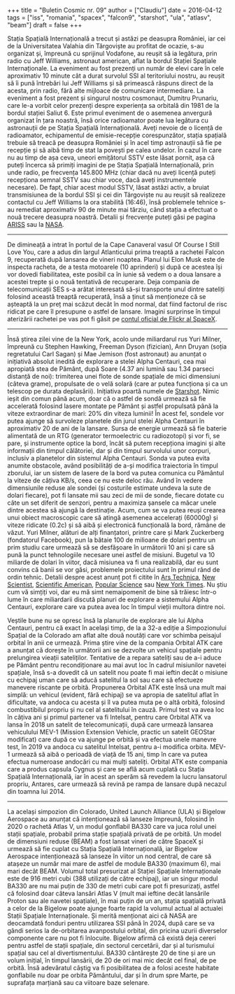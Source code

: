 +++
title = "Buletin Cosmic nr. 09"
author = ["Claudiu"]
date = 2016-04-12
tags = ["iss", "romania", "spacex", "falcon9", "starshot", "ula", "atlasv", "beam"]
draft = false
+++

Stația Spațială Internațională a trecut și astăzi pe deasupra României, iar cei de la Universitatea Valahia din Tărgoviște au profitat de ocazie, s-au organizat și, împreună cu sprijinul Vodafone, au reușit să ia legătura, prin radio cu Jeff Williams, astronaut american, aflat la bordul Stației Spațiale Internaționale. La eveniment au fost prezenți un număr de elevi care în cele aproximativ 10 minute cât a durat survolul SSI al teritoriului nostru, au reușit să îi pună întrebări lui Jeff Williams și să primească răspuns direct de la acesta, prin radio, fără alte mijloace de comunicare intermediare. La eveniment a fost prezent și singurul nostru cosmonaut, Dumitru Prunariu, care le-a vorbit celor prezenți despre experiența sa orbitală din 1981 de la bordul stației Saliut 6. Este primul eveniment de o asemenea anvergură organizat în țara noastră, însă orice radioamator poate lua legătura cu astronauții de pe Stația Spațială Internațională. Aveți nevoie de o licență de radioamator, echipamentul de emisie-recepție corespunzător, stația spațială trebuie să treacă pe deasupra României și în acel timp astronauții să fie pe recepție și să aibă timp de stat la povești pe calea undelor. În cazul în care nu au timp de așa ceva, uneori emițătorul SSTV este lăsat pornit, așa că puteți încerca să primiți imagini de pe Stația Spațială Internațională, prin unde radio, pe frecvența 145.800 MHz (chiar dacă nu aveți licență puteți recepționa semnal SSTV sau chiar voce, dacă aveți instrumentele necesare). De fapt, chiar acest modul SSTV, lăsat astăzi activ, a bruiat transmisiunea de la bordul SSI și cei din Târgoviște nu au reușit să realizeze contactul cu Jeff Williams la ora stabilită (16:46), însă problemele tehnice s-au remediat aproximativ 90 de minute mai tărziu, când stația a efectuat o nouă trecere deasupra noastră. Detalii și frecvențe puteți găsi pe pagina [ARISS](http://www.ariss.org/) sau la [NASA](http://spaceflight.nasa.gov/station/reference/radio/).

---

De dimineață a intrat în portul de la Cape Canaveral vasul Of Course I Still Love You, care a adus din largul Atlanticului prima treaptă a rachetei Falcon 9, recuperată după lansarea de vineri noaptea. Planul lui Elon Musk este de inspecta racheta, de a testa motoarele (10 aprinderi) și după ce acestea își vor dovedi fiabilitatea, este posibil ca în iunie să vedem o a doua lansare a acestei trepte și o nouă tentativă de recuperare. Deja compania de telecomunicații SES s-a arătat interesată să-și transporte unul dintre sateliți folosind această treaptă recuperată, însă a ținut să menționeze că se așteaptă la un preț mai scăzut decât în mod normal, dat fiind factorul de risc ridicat pe care îl presupune o astfel de lansare. Imagini surprinse în timpul aterizării rachetei pe vas pot fi găsit pe [contul oficial de Flickr al SpaceX](https://www.flickr.com/photos/spacex).

---

Însă știrea zilei vine de la New York, acolo unde miliardarul rus Yuri Milner, împreună cu Stephen Hawking, Freeman Dyson (fizician), Ann Druyan (soția regretatului Carl Sagan) și Mae Jemison (fost astronaut) au anunțat o inițiativă absolut inedită de explorare a stelei Alpha Centauri, cea mai apropiată stea de Pământ, după Soare (4.37 ani lumină sau 1.34 parseci distanță de noi): trimiterea unei flote de sonde spațiale de mici dimensiuni (câteva grame), propulsate de o velă solară (care ar putea funcționa și ca un telescop pe durata deplasării). Inițiativa poartă numele de [Starshot](http://www.breakthroughinitiatives.org/). Nimic ieșit din comun până acum, doar că o astfel de sondă urmează să fie accelerată folosind lasere montate pe Pământ și astfel propulsată până la viteze extraordinar de mari: 20% din viteza luminii! În acest fel, sondele vor putea ajunge să survoleze planetele din jurul stelei Alpha Centauri în aproximativ 20 de ani de la lansare. Sursa de energie urmează să fie baterie alimentată de un RTG (generator termoelectric cu radiozotopi) și vor fi, se pare, și instrumente optice la bord, încât să putem recepționa imagini și alte informații din timpul călătoriei, dar și din timpul survolului unor corpuri, inclusiv a planetelor din sistemul Alpha Centauri. Sonda va putea evita anumite obstacole, având posibilități de a-și modifica traiectoria în timpul zborului, iar un sistem de lasere de la bord va putea comunica cu Pământul la viteze de câțiva KB/s, ceea ce nu este deloc rău. Având în vedere dimensiunile reduse ale sondei (și costurile estimate undeva la sute de dolari fiecare), pot fi lansate mii sau zeci de mii de sonde, fiecare dotate cu câte un set diferit de senzori, pentru a maximiza șansele ca măcar unele dintre acestea să ajungă la destinație. Acum, cum se va putea reuși crearea unui obiect macroscopic care să atingă asemenea accelerați (60000g) și viteze ridicate (0.2c) și să aibă și electronică funcțională la bord, rămâne de văzut. Yuri Milner, alături de alți finanțatori, printre care și Mark Zuckerberg (fondatorul Facebook), pun la bătaie 100 de milioane de dolari pentru un prim studiu care urmează să se desfășoare în următorii 10 ani și care să pună la punct tehnologiile necesare unei astfel de misiuni. Bugetul va 10 miliarde de dolari în viitor, dacă misiunea va fi una realizabilă, dar eu sunt convins că banii se vor găsi, problemele proiectului sunt în primul rând de ordin tehnic. Detalii despre acest anunț pot fi citite în [Ars Technica](http://arstechnica.com/science/2016/04/breakthrough-starshot-announces-plans-to-send-ship-to-alpha-centauri/), [New Scientist](https://www.newscientist.com/article/2084029-billionaire-pledges-100m-to-send-spaceships-to-alpha-centauri/?utm_source=NSNS&utm_medium=SOC&utm_campaign=hoot&cmpid=SOC%7CNSNS%7C2016-GLOBAL-twitter), [Scientific American](http://www.scientificamerican.com/article/100-million-plan-will-send-probes-to-the-nearest-star/), [Popular Science](http://www.popsci.com/tiny-spaceship-could-take-us-to-alpha-centauri-started-on-kickstarter) sau [New York Times](http://www.nytimes.com/2016/04/13/science/alpha-centauri-breakthrough-starshot-yuri-milner-stephen-hawking.html?_r=0). Nu știu cum vă simțiți voi, dar eu mă simt nemaipomenit de bine să trăiesc într-o lume în care miliardarii discută planuri de explorare a sistemului Alpha Centauri, explorare care va putea avea loc în timpul vieții multora dintre noi.

Veștile bune nu se opresc însă la planurile de explorare ale lui Alpha Centauri, pentru că exact în același timp, de la a 32-a ediție a Simpozionului Spațial de la Colorado am aflat alte două noutăți care vor schimba peisajul orbital în anii ce urmează. Prima știre vine de la compania Orbital ATK care a anunțat că dorește în următorii ani se dezvolte un vehicul spațiale pentru prelungirea vieații sateliților. Tentative de a repara sateliți sau de a-i aduce pe Pământ pentru recondiționare au mai avut loc în cadrul misiunilor navetei spațiale, însă s-a dovedit că un satelit nou poate fi mai ieftin decât o misiune cu echipaj uman care să aducă satelitul la sol sau care să efectueze manevere riscante pe orbită. Propunerea Orbital ATK este însă una mult mai simplă: un vehicul (evident, fără echipaj) se va apropia de satelitul aflat în dificultate, va andoca cu acesta și îl va putea muta pe o altă orbită, folosind combustibilul propriu și nu cel al satelitului în cauză. Primul test va avea loc în câțiva ani și primul partener va fi Intelsat, pentru care Orbital ATK va lansa în 2018 un satelit de telecomunicații, după care urmează lansarea vehiculului MEV-1 (Mission Extension Vehicle, practic un satelit GEOStar modificat) care după ce va ajunge pe orbită și va efectua unele manevre test, în 2019 va andoca cu satelitul Intelsat, pentru a-i modifica orbita. MEV-1 urmează să aibă o perioadă de viață de 15 ani, timp în care va putea efectua numeroase andocări cu mai mulți sateliți. Orbital ATK este compania care a produs capsula Cygnus și care se află acum cuplată cu Stația Spațială Internațională, iar în acest an sperăm să revedem la lucru lansatorul propriu, Antares, care urmează să revină pe rampa de lansare după necazul din toamna lui 2014.

---

La același simpozion din Colorado, United Launch Alliance (ULA) și Bigelow Aerospace au anunțat că intenționează  să lanseze împreună, folosind în 2020 o rachetă Atlas V, un modul gonflabil BA330 care va juca rolul unei stații spațiale, probabil prima stație spațială privată de pe orbită. Un model de dimensiuni reduse (BEAM) a fost lansat vineri de către SpaceX și urmează să fie cuplat cu Stația Spațială Internațională, iar Bigelow Aerospace intenționează să lanseze în viitor un nod central, de care să atașeze un număr mai mare de astfel de module BA330 (maximum 6), mai mari decât BEAM. Volumul total presurizat al Stației Spațiale Internaționale este de 916 metri cubi (388 utilizați de către echipaj), iar un singur modul BA330 are nu mai puțin de 330 de metri cubi care pot fi presurizați, astfel că folosind doar câteva lansări Atlas V (mult mai ieftine decât lansările Proton sau ale navetei spațiale), în mai puțin de un an, stația spațială privată a celor de la Bigelow poate ajunge foarte rapid la volumul actual al actualei Stații Spațiale Internaționale. Și merită menționat aici că NASA are deocamdată fonduri pentru utilizarea SSI până în 2024, după care se va gândi serios la de-orbitarea avanpostului orbital, din pricina uzurii diverselor componente care nu pot fi înlocuite. Bigelow afirmă că există deja cereri pentru astfel de stații spațiale, din sectorul cercetării, dar și al turismului spațial sau cel al divertismentului. BA330 cântărește 20 de tine și are un volum inițial, în timpul lansării, de 20 de ori mai mic decât cel final, de pe orbită. Însă adevăratul câștig va fi posibilitatea de a folosi aceste habitate gonflabile nu doar pe orbita Pământului, dar și în drum spre Marte, pe suprafața marțiană sau ca viitoare baze selenare.
